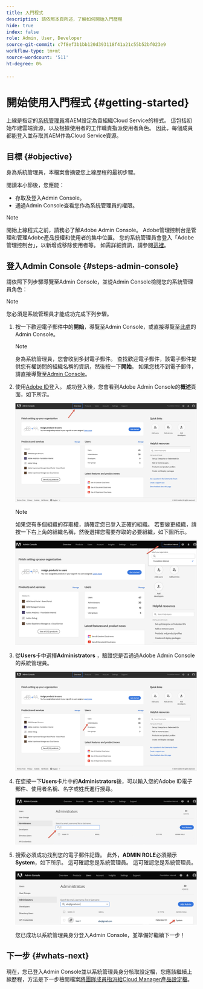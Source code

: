 ```yaml
---
title: 入門程式
description: 請依照本頁所述，了解如何開始入門歷程
hide: true
index: false
role: Admin, User, Developer
source-git-commit: c7f8ef3b1bb120d393118f41a21c55b52bf023e9
workflow-type: tm+mt
source-wordcount: '511'
ht-degree: 0%

---
```


# 開始使用入門程式 {#getting-started}

上線是指定的[系統管理員](https://experienceleague.adobe.com/docs/experience-manager-cloud-service/onboarding/onboarding-concepts/system-administrator.html?lang=en)將AEM設定為貴組織Cloud Service的程式。 這包括初始布建雲端資源，以及根據使用者的工作職責指派使用者角色。 因此，每個成員都能登入並存取其AEM作為Cloud Service資源。

## 目標 {#objective}

身為系統管理員，本檔案會摘要您上線歷程的最初步驟。

閱讀本小節後，您應能：

* 存取及登入Admin Console。
* 通過Admin Console查看您作為系統管理員的權限。

>[!NOTE]
>開始上線程式之前，請務必了解Adobe Admin Console。 Adobe管理控制台是管理和管理Adobe產品授權和使用者的集中位置。 您的系統管理員會登入「Adobe管理控制台」，以新增或移除使用者等。 如需詳細資訊，請參閱[這裡](https://experienceleague.adobe.com/docs/experience-manager-cloud-service/onboarding/onboarding-concepts/admin-console.html?lang=en)。


## 登入Admin Console {#steps-admin-console}

請依照下列步驟導覽至Admin Console，並從Admin Console檢閱您的系統管理員角色：

>[!NOTE]
>您必須是系統管理員才能成功完成下列步驟。

1. 按一下歡迎電子郵件中的&#x200B;**開始**，導覽至Admin Console，或直接導覽至[此處](https://adminconsole.adobe.com)的Admin Console。

   >[!NOTE]
   >身為系統管理員，您會收到多封電子郵件。 查找歡迎電子郵件，該電子郵件提供您有權訪問的組織名稱的資訊，然後按一下&#x200B;**開始**。 如果您找不到電子郵件，請直接導覽至[Admin Console](https://adminconsole.adobe.com/)。

1. 使用[Adobe ID](https://experienceleague.adobe.com/docs/experience-manager-cloud-service/onboarding/onboarding-concepts/adobe-id.html?lang=en)登入。 成功登入後，您會看到Adobe Admin Console的&#x200B;**概述**&#x200B;頁面，如下所示。

   ![](/help/journey-onboarding/assets/get-started1.png)

   >[!NOTE]
   >如果您有多個組織的存取權，請確定您已登入正確的組織。 若要變更組織，請按一下右上角的組織名稱，然後選擇您需要存取的必要組織，如下圖所示。

   ![](/help/journey-onboarding/assets/admin-console-orgswitch.png)

1. 從&#x200B;**Users**&#x200B;卡中選擇&#x200B;**Administrators** ，驗證您是否通過Adobe Admin Console的系統管理員。

   ![](/help/journey-onboarding/assets/get-started2.png)

1. 在您按一下&#x200B;**Users**&#x200B;卡片中的&#x200B;**Administrators**&#x200B;後，可以輸入您的Adobe ID電子郵件、使用者名稱、名字或姓氏進行搜尋。

   ![](/help/journey-onboarding/assets/get-started3.png)

1. 搜索必須成功找到您的電子郵件記錄。 此外，**ADMIN ROLE**&#x200B;必須顯示&#x200B;**System**，如下所示。 這可確認您是系統管理員。 這可確認您是系統管理員。

   ![](/help/journey-onboarding/assets/get-started4.png)

   您已成功以系統管理員身分登入Admin Console，並準備好繼續下一步！

## 下一步 {#whats-next}

現在，您已登入Admin Console並以系統管理員身分核取設定檔，您應該繼續上線歷程，方法是下一步檢閱檔案[將團隊成員指派給Cloud Manager產品設定檔](/help/journey-onboarding/sysadmin/assign-team-members-aem-cloud-service.md)。

